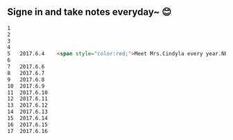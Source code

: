 ## Signe in and take notes everyday~ :blush:
```html
1
2
3
4
5	2017.6.4	<span style="color:red;">Meet Mrs.Cindyla every year.NEVER FORGET!拉勾勾不能忘！</span>
6
7	2017.6.6
8	2017.6.7
9	2017.6.8
10	2017.6.9
11	2017.6.10
12	2017.6.11
13	2017.6.12
14	2017.6.13
15	2017.6.14
16	2017.6.15
17	2017.6.16
```
